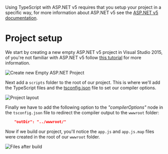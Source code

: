 Using TypeScript with ASP.NET v5 requires that you setup your project in a specific way, for more information about ASP.NET v5 see the [ASP.NET v5 documentation](http://docs.asp.net/en/latest/conceptual-overview/index.html).

# Project setup

We start by creating a new empty ASP.NET v5 project in Visual Studio 2015, of you're not familiar with ASP.NET v5 follow [this tutorial](http://docs.asp.net/en/latest/tutorials/your-first-aspnet-application.html) for more information.

 ![Create new Empty ASP.NET Project](https://raw.githubusercontent.com/wiki/Microsoft/TypeScript/aspnet-screenshots/new-project.png)
 
Next add a `scripts` folder to the root of our project.
This is where we'll add the TypeScript files and the [tsconfig.json](tsconfig.json.md) file to set our compiler options.
 
![Project layout](https://raw.githubusercontent.com/wiki/Microsoft/TypeScript/aspnet-screenshots/project.png)

Finally we have to add the following option to the *"compilerOptions"* node in the `tsconfig.json` file to redirect the compiler output to the `wwwroot` folder:

```json
    "outDir": "../wwwroot/"
```

Now if we build our project, you'll notice the `app.js` and `app.js.map` files were created in the root of our `wwwroot` folder.

![Files after build](https://raw.githubusercontent.com/wiki/Microsoft/TypeScript/aspnet-screenshots/postbuild.png)